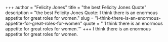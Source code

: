 +++
author = "Felicity Jones"
title = "the best Felicity Jones Quote"
description = "the best Felicity Jones Quote: I think there is an enormous appetite for great roles for women."
slug = "i-think-there-is-an-enormous-appetite-for-great-roles-for-women"
quote = '''I think there is an enormous appetite for great roles for women.'''
+++
I think there is an enormous appetite for great roles for women.

